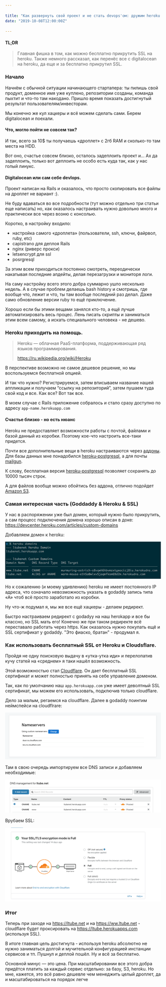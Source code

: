 ```yaml
---

title: "Как развернуть свой проект и не стать devops'ом: дружим heroku с cloudflare."
date: "2019-10-08T12:00:00Z"

---
```


#### TL;DR

> Главная фишка в том, как можно бесплатно прикрутить SSL на heroku. Также немного рассказал, как перенёс все с digitalocean на heroku, да еще и за бесплатно прикрутил SSL. 

### Начало

Начнём с обычной ситуации начинающего стартапера: ты пилишь свой продукт, доменное имя уже куплено, репозитории созданы, команда пыхтит и что-то там накодано. Пришло время показать достигнутый результат пользователям/инвесторам.

Мы конечно же кул хацкеры и всё можем сделать сами. Берем digitalocean и поехали.

#### Что, могло пойти не совсем так?

И так, всего за 10$ ты получаешь «дроплет» с 2гб RAM и сколько-то там места на HDD. 

Вот оно, счастье совсем близко, осталось задеплоить проект и…
Ах да задеплоить, только вот деплоить не особо есть куда так, как у нас голый линукс.

#### Digitalocean или сам себе devlops.

Проект написан на Rails и оказалось, что просто скопировать все файлы на дроплет не вариант :).

Не буду вдаваться во все подробности (тут можно отдельно три статьи еще написать) но, как оказалось настраивать нужно довольно много и практически все через возню с консолью.

Коротко, в настройку входило:
- настройка самого «дроплета» (пользователи, ssh, ключи, файрвол, ruby, etc)
- capistrano для деплоя Rails
- nginx (риверс прокси)
- letsencrypt для ssl
- posrgresql

За этим всем приходиться постоянно смотреть, переодически накатывая последние апдейты, делая перезагрузки и мониторя логи.  

На саму настройку всего этого добра суммарно ушло несколько недель. А в случае проблем делаешь bash history и смотришь, где вообще что, лежит и что, ты там вообще последний раз делал. Даже само обновление версии ruby то ещё приключение. 

Хорошо если бы этими вещами занялся кто-то, а ещё лучше автоматизировать весь процес. Лень писать скрипты и заниматься этим всем самому, а искать специального человека - не дешево. 

### Heroku приходить на помощь.

> Heroku — облачная PaaS-платформа, поддерживающая ряд языков программирования.
>
> https://ru.wikipedia.org/wiki/Heroku

В перспективе возможно не самое дешевое решение, но мы воспользуемся бесплатной опцией.

И так что нужно? Регистрируемся, затем вписываем название нашей аппликации и получаем “ссылку на репозиторий”, затем пушаем туда свой код и все.
Как все? Вот так все. 

В моем случае с Rails приложение собралось и стало сразу доступно по адресу
`app-name.herokuapp.com`

#### Счастье близко - но есть нюанс

Heroku не предоставляет возможности работы с почтой, файлами и базой данный из коробки. Поэтому кое-что настроить все-таки придется.

Почти все дополнительные вещи в heroku настраиваются через [аддоны](https://elements.heroku.com/addons). 
Для базы данных мне понадобился [heroku-postgresql](https://elements.heroku.com/addons/heroku-postgresql), а для почты [mailgun](https://elements.heroku.com/addons/mailgun).

К слову, бесплатная версия [heroku-postgresql](https://elements.heroku.com/addons/heroku-postgresql) позволяет сохранять до 10000 тысяч строк.

А для файлов вообще можно обойтись без аддона, отлично подойдет [Amazon S3](https://aws.amazon.com/s3/).


### Самая интересная часть (Goddaddy & Heroku & SSL)

У нас в распоряжении уже был домен, который нужно было прикрутить, а сам процесс подключения домена хорошо описан в доке:
https://devcenter.heroku.com/articles/custom-domains

Добавляем домен к heroku:

![Domains added to Heroku](heroku_domains.png "Domains added to Heroku")

Но к сожалению (и моему удивлению) heroku не имеет постоянного IP адреса, что означало невозможность указать в godaddy запись типа «А» чтоб всё просто заработало из коробки.

Ну что-ж подумал я, мы же все ещё хацкеры - делаем редирект.

Быстро настраиваем редирект с godadyy на наш herokapp и все бы классно, но SSL мать его! Конечно же при таком редиректе всё переставало работать через https. Как оказалось нужно покупать ещё и SSL сертификат у godaddy.
"Это фиаско, братан" - продумал я.

### Как использовать бесплатный SSL от Heroku и Cloudsflare.

Пройдя не одну поисковую выдачу в «утка-утка иди» и перелопатив кучу статей на «среднем» я таки нашёл возможность. 

Этой возможностью стал [Cloudflare](https://www.cloudflare.com/). Он дает бесплатный SSL сертификат и может полностью принять на себе управление доменом.

Так, как по умолчанию наш `app.herokuapp.com` уже имеет деволтный SSL сертификат, мы можем его использовать, подключив только cloudflare.

Дело за малым, регаемся на cloudflare. Далее в godaddy поинтим неймспейси на cloudflrare:

![Godaddy pointing namespaces to cloudsflare](godaddy_nameservers_config.png "Godaddy pointing namespaces to cloudsflare")

Там в свою очередь импортируем все DNS записи и добавляем необходимые:

![Cloudflare config dns](cloudflare_dns_config.png "Cloudflare config dns")

Врубаем SSL:

![Cloudflare enable ssl](cloudflare_ssl.png "Cloudflare enable ssl")


### Итог

Теперь при заходе на https://ltube.net и на https://ww.ltube.net - cloudflare будет проксировать на https://ltube.herokuapps.com (используя SSL).

В итоге главная цель достигнута - используя heroku абсолютно не нужно заниматься долгой и мучительной конфигурацией инстанции сервисов и тп. Пушнул и деплой пошёл. Ну и всё за бесплатно.

Основной минус — это цена. При масштабировании все этого добра придётся платить за каждый сервис отдельно: за базу, S3, heroku. Но мне, кажется, это всё равно дешевле чем менеджить целый дроплет, да и масштабироваться на порядок легче 